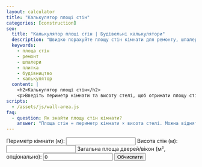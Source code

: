 ```yaml
---
layout: calculator
title: "Калькулятор площі стін"
categories: [construction]
seo:
  title: "Калькулятор площі стін | Будівельні калькулятори"
  description: "Швидко порахуйте площу стін кімнати для ремонту, шпалер чи плитки."
  keywords:
    - площа стін
    - ремонт
    - шпалери
    - плитка
    - будівництво
    - калькулятор
  content: |
    <h2>Калькулятор площі стін</h2>
    <p>Введіть периметр кімнати та висоту стелі, щоб отримати площу стін для розрахунку матеріалів.</p>
scripts:
  - /assets/js/wall-area.js
faq:
  - question: Як знайти площу стін кімнати?
    answer: "Площа стін = периметр кімнати × висота стелі. Можна відняти площу дверей/вікон для точності."
---
```


<form id="wall-area-form" autocomplete="off">
  <label>
    Периметр кімнати (м):
    <input type="number" id="wall-perimeter" min="0" step="any" required>
  </label>
  <label>
    Висота стін (м):
    <input type="number" id="wall-height" min="0" step="any" required>
  </label>
  <label>
    Загальна площа дверей/вікон (м², опціонально):
    <input type="number" id="wall-doors" min="0" step="any" value="0">
  </label>
  <button type="submit">Обчислити</button>
</form>
<div id="wall-area-result" class="result"></div>
